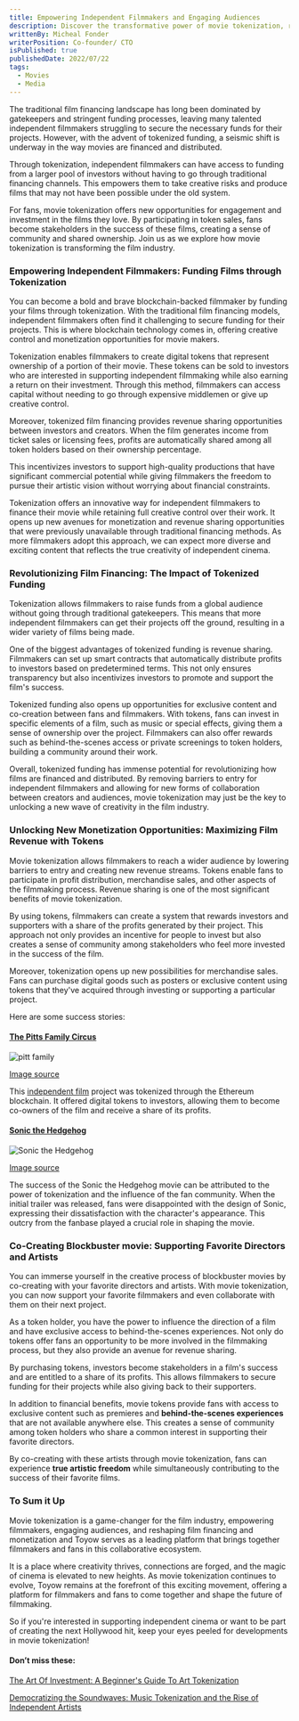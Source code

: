 ```yaml
---
title: Empowering Independent Filmmakers and Engaging Audiences
description: Discover the transformative power of movie tokenization, revolutionizing film financing, empowering filmmakers, and offering new monetization opportunities.
writtenBy: Micheal Fonder
writerPosition: Co-founder/ CTO
isPublished: true
publishedDate: 2022/07/22
tags:
  - Movies
  - Media
---
```


The traditional film financing landscape has long been dominated by gatekeepers and stringent funding processes, leaving many talented independent filmmakers struggling to secure the necessary funds for their projects. However, with the advent of tokenized funding, a seismic shift is underway in the way movies are financed and distributed.

Through tokenization, independent filmmakers can have access to funding from a larger pool of investors without having to go through traditional financing channels. This empowers them to take creative risks and produce films that may not have been possible under the old system.

For fans, movie tokenization offers new opportunities for engagement and investment in the films they love. By participating in token sales, fans become stakeholders in the success of these films, creating a sense of community and shared ownership. Join us as we explore how movie tokenization is transforming the film industry.

### Empowering Independent Filmmakers: Funding Films through Tokenization

You can become a bold and brave blockchain-backed filmmaker by funding your films through tokenization. With the traditional film financing models, independent filmmakers often find it challenging to secure funding for their projects. This is where blockchain technology comes in, offering creative control and monetization opportunities for movie makers.

Tokenization enables filmmakers to create digital tokens that represent ownership of a portion of their movie. These tokens can be sold to investors who are interested in supporting independent filmmaking while also earning a return on their investment. Through this method, filmmakers can access capital without needing to go through expensive middlemen or give up creative control.

Moreover, tokenized film financing provides revenue sharing opportunities between investors and creators. When the film generates income from ticket sales or licensing fees, profits are automatically shared among all token holders based on their ownership percentage.

This incentivizes investors to support high-quality productions that have significant commercial potential while giving filmmakers the freedom to pursue their artistic vision without worrying about financial constraints.

Tokenization offers an innovative way for independent filmmakers to finance their movie while retaining full creative control over their work. It opens up new avenues for monetization and revenue sharing opportunities that were previously unavailable through traditional financing methods. As more filmmakers adopt this approach, we can expect more diverse and exciting content that reflects the true creativity of independent cinema.

### Revolutionizing Film Financing: The Impact of Tokenized Funding

Tokenization allows filmmakers to raise funds from a global audience without going through traditional gatekeepers. This means that more independent filmmakers can get their projects off the ground, resulting in a wider variety of films being made.

One of the biggest advantages of tokenized funding is revenue sharing. Filmmakers can set up smart contracts that automatically distribute profits to investors based on predetermined terms. This not only ensures transparency but also incentivizes investors to promote and support the film's success.

Tokenized funding also opens up opportunities for exclusive content and co-creation between fans and filmmakers. With tokens, fans can invest in specific elements of a film, such as music or special effects, giving them a sense of ownership over the project. Filmmakers can also offer rewards such as behind-the-scenes access or private screenings to token holders, building a community around their work.

Overall, tokenized funding has immense potential for revolutionizing how films are financed and distributed. By removing barriers to entry for independent filmmakers and allowing for new forms of collaboration between creators and audiences, movie tokenization may just be the key to unlocking a new wave of creativity in the film industry.

### Unlocking New Monetization Opportunities: Maximizing Film Revenue with Tokens

Movie tokenization allows filmmakers to reach a wider audience by lowering barriers to entry and creating new revenue streams. Tokens enable fans to participate in profit distribution, merchandise sales, and other aspects of the filmmaking process. Revenue sharing is one of the most significant benefits of movie tokenization.

By using tokens, filmmakers can create a system that rewards investors and supporters with a share of the profits generated by their project. This approach not only provides an incentive for people to invest but also creates a sense of community among stakeholders who feel more invested in the success of the film.

Moreover, tokenization opens up new possibilities for merchandise sales. Fans can purchase digital goods such as posters or exclusive content using tokens that they've acquired through investing or supporting a particular project.

Here are some success stories:

#### [The Pitts Family Circus](https://www.youtube.com/watch?v=0Nqf_jZ64q4&feature=youtu.be)

![pitt family](https://www.dorrigofolkbluegrass.com.au/wp-content/uploads/2021/07/the_pitts_final_medium-2-scaled.jpg)

[Image source](https://www.dorrigofolkbluegrass.com.au/wp-content/uploads/2021/07/the_pitts_final_medium-2-scaled.jpg)

This [independent film](https://www.financemagnates.com/cryptocurrency/news/can-now-become-movie-investor-via-ethereum-smart-contracts/) project was tokenized through the Ethereum blockchain. It offered digital tokens to investors, allowing them to become co-owners of the film and receive a share of its profits.

#### [Sonic the Hedgehog](https://www.youtube.com/watch?v=QmxJ7FTz8TQ)

![Sonic the Hedgehog](https://images.hdqwalls.com/wallpapers/sonic-the-hedgehog-movie-new-k9.jpg)

[Image source](https://www.dorrigofolkbluegrass.com.au/wp-content/uploads/2021/07/the_pitts_final_medium-2-scaled.jpg)

The success of the Sonic the Hedgehog movie can be attributed to the power of tokenization and the influence of the fan community. When the initial trailer was released, fans were disappointed with the design of Sonic, expressing their dissatisfaction with the character's appearance. This outcry from the fanbase played a crucial role in shaping the movie.

### Co-Creating Blockbuster movie: Supporting Favorite Directors and Artists

You can immerse yourself in the creative process of blockbuster movies by co-creating with your favorite directors and artists. With movie tokenization, you can now support your favorite filmmakers and even collaborate with them on their next project.

As a token holder, you have the power to influence the direction of a film and have exclusive access to behind-the-scenes experiences. Not only do tokens offer fans an opportunity to be more involved in the filmmaking process, but they also provide an avenue for revenue sharing.

By purchasing tokens, investors become stakeholders in a film's success and are entitled to a share of its profits. This allows filmmakers to secure funding for their projects while also giving back to their supporters.

In addition to financial benefits, movie tokens provide fans with access to exclusive content such as premieres and **behind-the-scenes experiences** that are not available anywhere else. This creates a sense of community among token holders who share a common interest in supporting their favorite directors.

By co-creating with these artists through movie tokenization, fans can experience **true artistic freedom** while simultaneously contributing to the success of their favorite films.

### To Sum it Up

Movie tokenization is a game-changer for the film industry, empowering filmmakers, engaging audiences, and reshaping film financing and monetization and Toyow serves as a leading platform that brings together filmmakers and fans in this collaborative ecosystem.

It is a place where creativity thrives, connections are forged, and the magic of cinema is elevated to new heights. As movie tokenization continues to evolve, Toyow remains at the forefront of this exciting movement, offering a platform for filmmakers and fans to come together and shape the future of filmmaking.

So if you're interested in supporting independent cinema or want to be part of creating the next Hollywood hit, keep your eyes peeled for developments in movie tokenization!

#### Don’t miss these:

[The Art Of Investment: A Beginner's Guide To Art Tokenization]()

[Democratizing the Soundwaves: Music Tokenization and the Rise of Independent Artists]()
